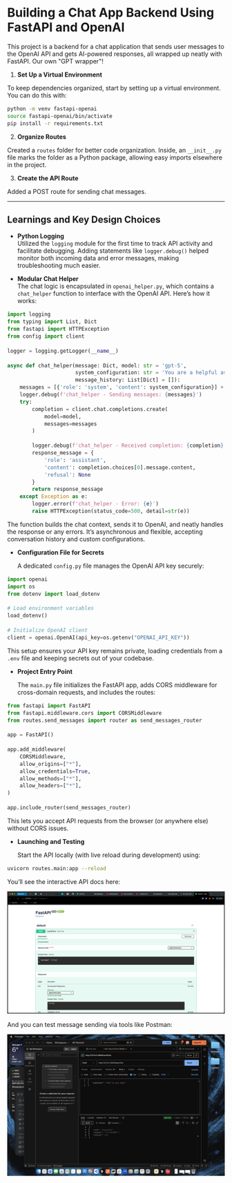# Building a Chat App Backend Using FastAPI and OpenAI

This project is a backend for a chat application that sends user messages to the OpenAI API and gets AI-powered responses, all wrapped up neatly with FastAPI. Our own "GPT wrapper"!

1. **Set Up a Virtual Environment**

To keep dependencies organized, start by setting up a virtual environment. You can do this with:

```bash
python -m venv fastapi-openai
source fastapi-openai/bin/activate
pip install -r requirements.txt
```

2. **Organize Routes**

Created a `routes` folder for better code organization. Inside, an `__init__.py` file marks the folder as a Python package, allowing easy imports elsewhere in the project.

3. **Create the API Route**

Added a POST route for sending chat messages.

---

## Learnings and Key Design Choices

- **Python Logging**  
  Utilized the `logging` module for the first time to track API activity and facilitate debugging. Adding statements like `logger.debug()` helped monitor both incoming data and error messages, making troubleshooting much easier.

- **Modular Chat Helper**  
  The chat logic is encapsulated in `openai_helper.py`, which contains a `chat_helper` function to interface with the OpenAI API. Here’s how it works:

```python
import logging
from typing import List, Dict
from fastapi import HTTPException
from config import client

logger = logging.getLogger(__name__)

async def chat_helper(message: Dict, model: str = 'gpt-5',
                      system_configuration: str = 'You are a helpful assistant',
                      message_history: List[Dict] = []):
    messages = [{'role': 'system', 'content': system_configuration}] + message_history + [message]
    logger.debug(f'chat_helper - Sending messages: {messages}')
    try:
        completion = client.chat.completions.create(
            model=model,
            messages=messages
        )

        logger.debug(f'chat_helper - Received completion: {completion}')
        response_message = {
            'role': 'assistant',
            'content': completion.choices[0].message.content,
            'refusal': None
        }
        return response_message
    except Exception as e:
        logger.error(f'chat_helper - Error: {e}')
        raise HTTPException(status_code=500, detail=str(e))
```
  The function builds the chat context, sends it to OpenAI, and neatly handles the response or any errors. It’s asynchronous and flexible, accepting conversation history and custom configurations.

- **Configuration File for Secrets**

  A dedicated `config.py` file manages the OpenAI API key securely:

```python
import openai
import os
from dotenv import load_dotenv

# Load environment variables
load_dotenv()

# Initialize OpenAI client
client = openai.OpenAI(api_key=os.getenv("OPENAI_API_KEY"))
```

  This setup ensures your API key remains private, loading credentials from a `.env` file and keeping secrets out of your codebase.

- **Project Entry Point**

  The `main.py` file initializes the FastAPI app, adds CORS middleware for cross-domain requests, and includes the routes:

```python
from fastapi import FastAPI
from fastapi.middleware.cors import CORSMiddleware
from routes.send_messages import router as send_messages_router

app = FastAPI()

app.add_middleware(
    CORSMiddleware,
    allow_origins=["*"],
    allow_credentials=True,
    allow_methods=["*"],
    allow_headers=["*"],
)

app.include_router(send_messages_router)
```

  This lets you accept API requests from the browser (or anywhere else) without CORS issues.

- **Launching and Testing**

  Start the API locally (with live reload during development) using:

```bash
uvicorn routes.main:app --reload
```

  You’ll see the interactive API docs here:

  ![API Docs](./images/api_docs.png)

  And you can test message sending via tools like Postman:

  ![Postman](./images/postman.png)
